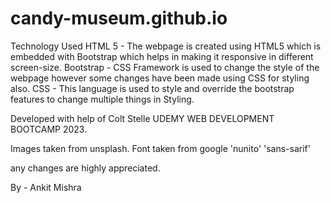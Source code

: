 # candy-museum.github.io

Technology Used
HTML 5 - The webpage is created using HTML5 which is embedded with Bootstrap which helps in making it responsive in different screen-size.
Bootstrap - CSS Framework is used to change the style of the webpage however some changes have been made using CSS for styling also.
CSS - This language is used to style and override the bootstrap features to change multiple things in Styling.

Developed with help of Colt Stelle UDEMY WEB DEVELOPMENT BOOTCAMP 2023.

Images taken from unsplash. 
Font taken from google 'nunito' 'sans-sarif'

any changes are highly appreciated.

By - Ankit Mishra
